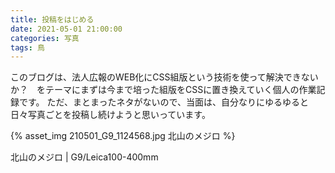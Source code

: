 ```yaml
---
title: 投稿をはじめる
date: 2021-05-01 21:00:00
categories: 写真
tags: 鳥
---
```


このブログは、法人広報のWEB化にCSS組版という技術を使って解決できないか？　をテーマにまずは今まで培った組版をCSSに置き換えていく個人の作業記録です。
ただ、まとまったネタがないので、当面は、自分なりにゆるゆると日々写真ごとを投稿し続けようと思いっています。

{% asset_img 210501_G9_1124568.jpg 北山のメジロ %}

北山のメジロ | G9/Leica100-400mm
